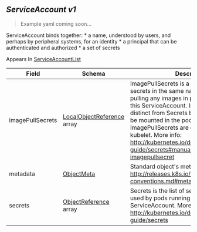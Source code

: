## *ServiceAccount v1*

> Example yaml coming soon...



ServiceAccount binds together: * a name, understood by users, and perhaps by peripheral systems, for an identity * a principal that can be authenticated and authorized * a set of secrets

<aside class="notice">
Appears In  <a href="#serviceaccountlist-v1">ServiceAccountList</a> </aside>

Field        | Schema     | Description
------------ | ---------- | -----------
imagePullSecrets | [LocalObjectReference](#localobjectreference-v1) array | ImagePullSecrets is a list of references to secrets in the same namespace to use for pulling any images in pods that reference this ServiceAccount. ImagePullSecrets are distinct from Secrets because Secrets can be mounted in the pod, but ImagePullSecrets are only accessed by the kubelet. More info: http://kubernetes.io/docs/user-guide/secrets#manually-specifying-an-imagepullsecret
metadata | [ObjectMeta](#objectmeta-v1) | Standard object's metadata. More info: http://releases.k8s.io/HEAD/docs/devel/api-conventions.md#metadata
secrets | [ObjectReference](#objectreference-v1) array | Secrets is the list of secrets allowed to be used by pods running using this ServiceAccount. More info: http://kubernetes.io/docs/user-guide/secrets

